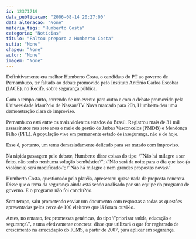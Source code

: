 ```yaml
---
id: 12371719
data_publicacao: "2006-08-14 20:27:00"
data_alteracao: "None"
materia_tags: "Humberto Costa"
categoria: "Notícias"
titulo: "Faltou preparo a Humberto Costa"
sutia: "None"
chapeu: "None"
autor: "None"
imagem: "None"
---
```

<p><P><FONT face=Verdana>Definitivamente era melhor Humberto Costa, o candidato do PT ao governo de Pernambuco, ter faltado ao debate promovido pelo Instituto Antônio Carlos Escobar (IACE), no Recife, sobre segurança pública.</FONT></P></p>
<p><P><FONT face=Verdana>Com o tempo curto, correndo de um evento para outro e com o debate promovido pela Universidade Maur?cio de Nassau/TV Nova marcado para 20h, Humberto deu uma demonstração clara de improviso.</FONT></P></p>
<p><P><FONT face=Verdana>Pernambuco está entre os mais violentos estados do Brasil. Registrou mais de 31 mil assassinatos nos sete anos e meio de gestão de Jarbas Vasconcelos (PMDB) e Mendonça Filho (PFL). A população vive em permanente estado de insegurança, não é de hoje.</FONT></P></p>
<p><P><FONT face=Verdana>Esse é, portanto, um tema demasiadamente delicado para ser tratado com improviso.</FONT></P></p>
<p><P><FONT face=Verdana>Na rápida passagem pelo debate, Humberto disse coisas do tipo: \"Não há milagre a ser feito, não tenho nenhuma solução bombástica\"; \"Não será da noite para o dia que isso (a violência) será modificado\"; \"Não há milagre e nem grandes propostas novas\". </FONT></P></p>
<p><P><FONT face=Verdana>Humberto Costa, questionado pela platéia, apresentou quase nada de proposta concreta. Disse que o tema da segurança ainda está sendo analisado por sua equipe do programa de governo. E o programa não foi conclu?do.</FONT></P></p>
<p><P><FONT face=Verdana>Sem tempo, saiu prometendo enviar um documento com respostas a todas as questões apresentadas pelos cerca de 100 eleitores que lá foram ouvi-lo.</FONT></P></p>
<p><P><FONT face=Verdana>Antes, no entanto, fez promessas genéricas, do tipo \"priorizar saúde, educação e segurança\", e uma efetivamente concreta: disse que utilizará o que for registrado de crescimento na arrecadação do ICMS, a partir de 2007, para aplicar em segurança.</FONT></P> </p>
